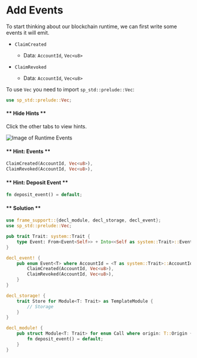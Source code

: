 # Add Events

To start thinking about our blockchain runtime, we can first write some events it will emit.

* `ClaimCreated`
	* Data: `AccountId`, `Vec<u8>`

* `ClaimRevoked`
	* Data: `AccountId`, `Vec<u8>`

To use `Vec` you need to import `sp_std::prelude::Vec`:

```rust
use sp_std::prelude::Vec;
```

<!-- slide:break-40 -->

<!-- tabs:start -->

#### ** Hide Hints **

Click the other tabs to view hints.

![Image of Runtime Events](./assets/events.png ':size=300')

#### ** Hint: Events **

```rust
ClaimCreated(AccountId, Vec<u8>),
ClaimRevoked(AccountId, Vec<u8>),
```

#### ** Hint: Deposit Event **

```rust
fn deposit_event() = default;
```

#### ** Solution **

```rust
use frame_support::{decl_module, decl_storage, decl_event};
use sp_std::prelude::Vec;

pub trait Trait: system::Trait {
	type Event: From<Event<Self>> + Into<<Self as system::Trait>::Event>;
}

decl_event! {
	pub enum Event<T> where AccountId = <T as system::Trait>::AccountId {
		ClaimCreated(AccountId, Vec<u8>),
		ClaimRevoked(AccountId, Vec<u8>),
	}
}

decl_storage! {
	trait Store for Module<T: Trait> as TemplateModule {
		// Storage
	}
}

decl_module! {
	pub struct Module<T: Trait> for enum Call where origin: T::Origin {
		fn deposit_event() = default;
	}
}
```

<!-- tabs:end -->